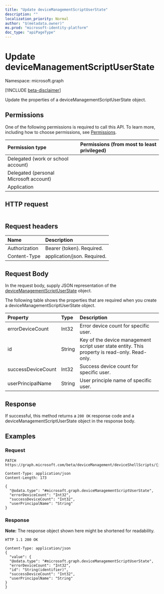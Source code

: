 ```yaml
---
title: "Update deviceManagementScriptUserState"
description: ""
localization_priority: Normal
author: "$(metadata.owner)"
ms.prod: "microsoft-identity-platform"
doc_type: "apiPageType"
---
```


# Update deviceManagementScriptUserState

Namespace: microsoft.graph

[!INCLUDE [beta-disclaimer](../../includes/beta-disclaimer.md)]

Update the properties of a deviceManagementScriptUserState object.

## Permissions

One of the following permissions is required to call this API. To learn more, including how to choose permissions, see [Permissions](/graph/permissions-reference).

| Permission type                        | Permissions (from most to least privileged) |
| :------------------------------------- | :------------------------------------------ |
| Delegated (work or school account)     |                                             |
| Delegated (personal Microsoft account) |                                             |
| Application                            |                                             |

## HTTP request

<!-- {
  "blockType": "ignored"
}
-->

```http

```

## Request headers

| Name          | Description                 |
| :------------ | :-------------------------- |
| Authorization | Bearer {token}. Required.   |
| Content-Type  | application/json. Required. |

## Request Body

In the request body, supply JSON representation of the [deviceManagementScriptUserState](../resources/intune-devicemanagementscriptuserstate.md) object.

<!-- Actions and Functions -->

<!-- CRUD Methods -->

The following table shows the properties that are required when you create a deviceManagementScriptUserState object.

| Property           | Type   | Description                                                                                   |
| :----------------- | :----- | :-------------------------------------------------------------------------------------------- |
| errorDeviceCount   | Int32  | Error device count for specific user.                                                         |
| id                 | String | Key of the device management script user state entity. This property is read-only. Read-only. |
| successDeviceCount | Int32  | Success device count for specific user.                                                       |
| userPrincipalName  | String | User principle name of specific user.                                                         |

## Response

If successful, this method returns a `200 OK` response code and a deviceManagementScriptUserState object in the response body.

## Examples

### Request

<!-- {
  "blockType": "request",
  "name": "update_devicemanagementscriptuserstate"
}
-->

```http
PATCH https://graph.microsoft.com/beta/deviceManagement/deviceShellScripts/{id}/userRunStates/{id}

Content-Type: application/json
Content-Length: 173

{
  "@odata.type": "#microsoft.graph.deviceManagementScriptUserState",
  "errorDeviceCount": "Int32",
  "successDeviceCount": "Int32",
  "userPrincipalName": "String"
}

```

### Response

**Note:** The response object shown here might be shortened for readability.

<!-- {
  "blockType": "response",
  "truncated": true,
  "@odata.type": "microsoft.management.services.api.deviceManagementScriptUserState"
}
-->

```http
HTTP 1.1 200 OK

Content-Type: application/json
{
  "value": {
  "@odata.type": "#microsoft.graph.deviceManagementScriptUserState",
  "errorDeviceCount": "Int32",
  "id": "String(identifier)",
  "successDeviceCount": "Int32",
  "userPrincipalName": "String"
}
}

```